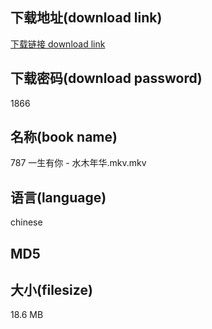 ## 下载地址(download link)
[下载链接 download link](https://voluble-croquembouche-d321dc.netlify.app/?s=787+%E4%B8%80%E7%94%9F%E6%9C%89%E4%BD%A0+-+%E6%B0%B4%E6%9C%A8%E5%B9%B4%E5%8D%8E.mkv)

## 下载密码(download password)
1866

## 名称(book name)
787 一生有你 - 水木年华.mkv.mkv

## 语言(language)
chinese

## MD5


## 大小(filesize)
18.6 MB
